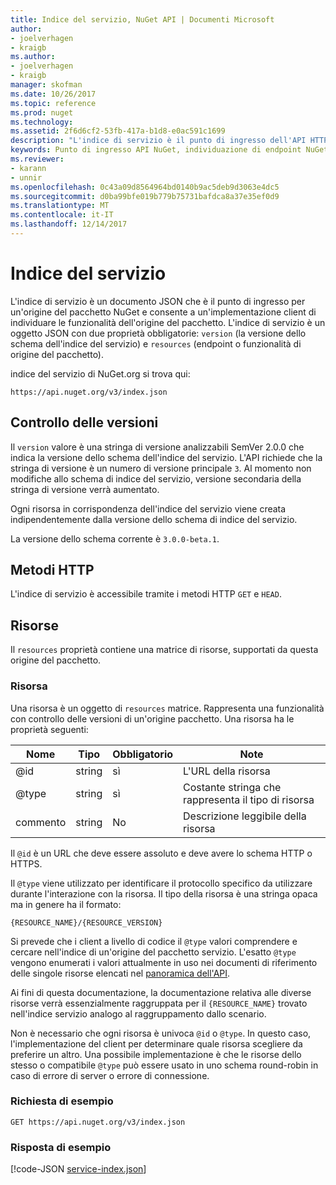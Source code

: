 ```yaml
---
title: Indice del servizio, NuGet API | Documenti Microsoft
author:
- joelverhagen
- kraigb
ms.author:
- joelverhagen
- kraigb
manager: skofman
ms.date: 10/26/2017
ms.topic: reference
ms.prod: nuget
ms.technology: 
ms.assetid: 2f6d6cf2-53fb-417a-b1d8-e0ac591c1699
description: "L'indice di servizio è il punto di ingresso dell'API HTTP NuGet e vengono elencate le funzionalità del server."
keywords: Punto di ingresso API NuGet, individuazione di endpoint NuGetA PI
ms.reviewer:
- karann
- unnir
ms.openlocfilehash: 0c43a09d8564964bd0140b9ac5deb9d3063e4dc5
ms.sourcegitcommit: d0ba99bfe019b779b75731bafdca8a37e35ef0d9
ms.translationtype: MT
ms.contentlocale: it-IT
ms.lasthandoff: 12/14/2017
---
```

# <a name="service-index"></a>Indice del servizio

L'indice di servizio è un documento JSON che è il punto di ingresso per un'origine del pacchetto NuGet e consente a un'implementazione client di individuare le funzionalità dell'origine del pacchetto. L'indice di servizio è un oggetto JSON con due proprietà obbligatorie: `version` (la versione dello schema dell'indice del servizio) e `resources` (endpoint o funzionalità di origine del pacchetto).

indice del servizio di NuGet.org si trova qui:
```
https://api.nuget.org/v3/index.json
```

## <a name="versioning"></a>Controllo delle versioni

Il `version` valore è una stringa di versione analizzabili SemVer 2.0.0 che indica la versione dello schema dell'indice del servizio.
L'API richiede che la stringa di versione è un numero di versione principale `3`. Al momento non modifiche allo schema di indice del servizio, versione secondaria della stringa di versione verrà aumentato.

Ogni risorsa in corrispondenza dell'indice del servizio viene creata indipendentemente dalla versione dello schema di indice del servizio.

La versione dello schema corrente è `3.0.0-beta.1`.

## <a name="http-methods"></a>Metodi HTTP

L'indice di servizio è accessibile tramite i metodi HTTP `GET` e `HEAD`.

## <a name="resources"></a>Risorse

Il `resources` proprietà contiene una matrice di risorse, supportati da questa origine del pacchetto.

### <a name="resource"></a>Risorsa

Una risorsa è un oggetto di `resources` matrice. Rappresenta una funzionalità con controllo delle versioni di un'origine pacchetto. Una risorsa ha le proprietà seguenti:

Nome          | Tipo   | Obbligatorio | Note
------------- | ------ | -------- | -----
@id           | string | sì      | L'URL della risorsa
@type         | string | sì      | Costante stringa che rappresenta il tipo di risorsa
commento       | string | No       | Descrizione leggibile della risorsa

Il `@id` è un URL che deve essere assoluto e deve avere lo schema HTTP o HTTPS.

Il `@type` viene utilizzato per identificare il protocollo specifico da utilizzare durante l'interazione con la risorsa. Il tipo della risorsa è una stringa opaca ma in genere ha il formato:

```
{RESOURCE_NAME}/{RESOURCE_VERSION}
```

Si prevede che i client a livello di codice il `@type` valori comprendere e cercare nell'indice di un'origine del pacchetto servizio. L'esatto `@type` vengono enumerati i valori attualmente in uso nei documenti di riferimento delle singole risorse elencati nel [panoramica dell'API](overview.md#resources-and-schema).

Ai fini di questa documentazione, la documentazione relativa alle diverse risorse verrà essenzialmente raggruppata per il `{RESOURCE_NAME}` trovato nell'indice servizio analogo al raggruppamento dallo scenario. 

Non è necessario che ogni risorsa è univoca `@id` o `@type`. In questo caso, l'implementazione del client per determinare quale risorsa scegliere da preferire un altro. Una possibile implementazione è che le risorse dello stesso o compatibile `@type` può essere usato in uno schema round-robin in caso di errore di server o errore di connessione.

### <a name="sample-request"></a>Richiesta di esempio

```
GET https://api.nuget.org/v3/index.json
```

### <a name="sample-response"></a>Risposta di esempio

[!code-JSON [service-index.json](./_data/service-index.json)]
